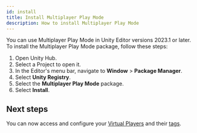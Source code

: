 ```yaml
---
id: install
title: Install Multiplayer Play Mode
description: How to install Multiplayer Play Mode
---
```


You can use Multiplayer Play Mode in Unity Editor versions 2023.1 or later.
To install the Multiplayer Play Mode package, follow these steps:

1. Open Unity Hub.
2. Select a Project to open it.
3. In the Editor's menu bar, navigate to **Window** > **Package Manager**.
4. Select **Unity Registry**.
5. Select the **Multiplayer Play Mode** package.
6. Select **Install**.

## Next steps

You can now access and configure your [Virtual Players](../virtual-players) and their [tags](../player-tags).
